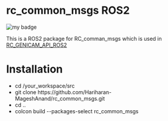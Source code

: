 
# rc_common_msgs ROS2
![my badge](https://badgen.net/badge/ROS2/Humble/green)

This is a ROS2 package for RC_comman_msgs which is used in [RC_GENICAM_API_ROS2](https://github.com/roboception/rc_genicam_driver_ros2)

# Installation
<ul>
<li>cd /your_workspace/src</li>
<li>git clone https://github.com/Hariharan-MageshAnand/rc_common_msgs.git</li>
<li>cd .. </li>
<li>colcon build --packages-select rc_common_msgs</li>
</ul>



